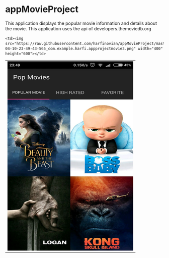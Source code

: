 # appMovieProject
This application displays the popular movie information and details about the movie. This application uses the api of developers.themoviedb.org

<table>
  <tr>
    <td><img src="https://raw.githubusercontent.com/harfinovian/appMovieProject/master/app/src/main/res/drawable/Screenshot_2017-04-10-23-49-37-237_com.example.harfi.appprojectmovie3.png" width="400" height="600"></td>

    <td><img src="https://raw.githubusercontent.com/harfinovian/appMovieProject/master/app/src/main/res/drawable/Screenshot_2017-04-10-23-49-43-565_com.example.harfi.appprojectmovie3.png" width="400" height="600"></td>
  
  </tr>
</table>

